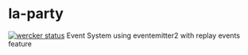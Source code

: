# la-party
[![wercker status](https://app.wercker.com/status/8db7108b4d5c5d549db6121478af9c3d/s "wercker status")](https://app.wercker.com/project/bykey/8db7108b4d5c5d549db6121478af9c3d)
Event System using eventemitter2 with replay events feature
